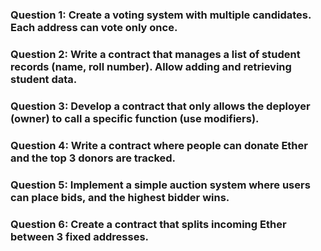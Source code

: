 ### Question 1: Create a voting system with multiple candidates. Each address can vote only once.
### Question 2: Write a contract that manages a list of student records (name, roll number). Allow adding and retrieving student data.
### Question 3: Develop a contract that only allows the deployer (owner) to call a specific function (use modifiers).
### Question 4: Write a contract where people can donate Ether and the top 3 donors are tracked.
### Question 5: Implement a simple auction system where users can place bids, and the highest bidder wins.
### Question 6: Create a contract that splits incoming Ether between 3 fixed addresses.
